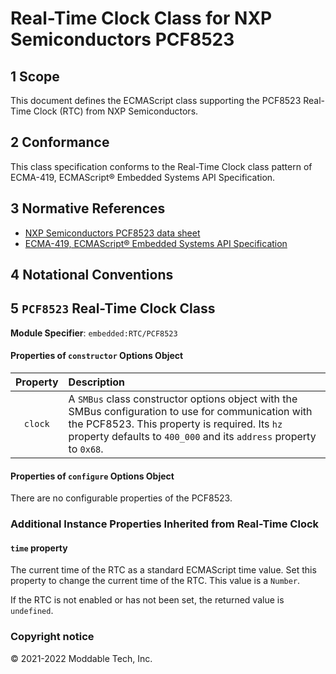 
# Real-Time Clock Class for NXP Semiconductors PCF8523

## 1 Scope

This document defines the ECMAScript class supporting the PCF8523 Real-Time Clock (RTC) from NXP Semiconductors.

## 2 Conformance

This class specification conforms to the Real-Time Clock class pattern of ECMA-419, ECMAScript® Embedded Systems API Specification.

## 3 Normative References

- [NXP Semiconductors PCF8523 data sheet](https://www.nxp.com/docs/en/data-sheet/PCF8523.pdf)
- [ECMA-419, ECMAScript® Embedded Systems API Specification](https://419.ecma-international.org)

## 4 Notational Conventions

## 5 `PCF8523` Real-Time Clock Class

**Module Specifier**: `embedded:RTC/PCF8523`


#### Properties of `constructor` Options Object

| Property | Description |
| :---: | :--- |
| `clock` | A `SMBus` class constructor options object with the SMBus configuration to use for communication with the PCF8523. This property is required. Its `hz` property defaults to `400_000` and its `address` property to `0x68`.


#### Properties of `configure` Options Object

There are no configurable properties of the PCF8523.

### Additional Instance Properties Inherited from Real-Time Clock

#### `time` property

The current time of the RTC as a standard ECMAScript time value. Set this property to change the current time of the RTC. This value is a `Number`.

If the RTC is not enabled or has not been set, the returned value is `undefined`.


### Copyright notice

© 2021-2022 Moddable Tech, Inc.
